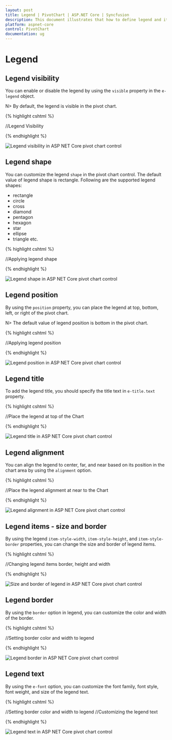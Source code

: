 ```yaml
---
layout: post
title: Legend | PivotChart | ASP.NET Core | Syncfusion
description: This document illustrates that how to define legend and its customization in ASP.NET Core PivotChart control
platform: aspnet-core
control: PivotChart
documentation: ug
---
```


# Legend

## Legend visibility

You can enable or disable the legend by using the `visible` property in the `e-legend` object.

N> By default, the legend is visible in the pivot chart.

{% highlight cshtml %}

<ej-pivot-chart id="PivotChart1">
    //Legend Visibility
    <e-legend visible="true"></e-legend>
    <e-size width="950px" height="460px"></e-size>
</ej-pivot-chart>

{% endhighlight %}

![Legend visibility in ASP NET Core pivot chart control](Legend_images/Legend_img1.png)

## Legend shape

You can customize the legend `shape` in the pivot chart control. The default value of legend shape is rectangle. Following are the supported legend shapes:

* rectangle
* circle
* cross
* diamond
* pentagon
* hexagon
* star
* ellipse
* triangle etc.

{% highlight cshtml %}

<ej-pivot-chart id="PivotChart1">
    //Applying legend shape
    <e-legend visible="true" row-count="3" shape="star"></e-legend>
    <e-size width="950px" height="460px"></e-size>
</ej-pivot-chart>

{% endhighlight %}

![Legend shape in ASP NET Core pivot chart control](Legend_images/Legend_img2.png)

## Legend position

By using the `position` property, you can place the legend at top, bottom, left, or right of the pivot chart.

N> The default value of legend position is bottom in the pivot chart.

{% highlight cshtml %}

<ej-pivot-chart id="PivotChart1">
    //Applying legend position
    <e-legend visible="true" row-count="3" position="top"></e-legend>
    <e-size width="950px" height="460px"></e-size>
</ej-pivot-chart>

{% endhighlight %}

![Legend position in ASP NET Core pivot chart control](Legend_images/Legend_img3.png)

## Legend title

To add the legend title, you should specify the title text in `e-title.text` property.

{% highlight cshtml %}

<ej-pivot-chart id="PivotChart1">
    //Place the legend at top of the Chart
    <e-legend visible="true">
        <e-title text="Countries"></e-title>
    </e-legend>
    <e-size width="950px" height="460px"></e-size>
</ej-pivot-chart>

{% endhighlight %}

![Legend title in ASP NET Core pivot chart control](Legend_images/Legend_img4.png)

## Legend alignment

You can align the legend to center, far, and near based on its position in the chart area by using the `alignment` option.

{% highlight cshtml %}

<ej-pivot-chart id="PivotChart1">
    //Place the legend alignment at near to the Chart
    <e-legend visible="true" row-count="3" alignment="near"></e-legend>
    <e-size width="950px" height="460px"></e-size>
</ej-pivot-chart>

{% endhighlight %}

![Legend alignment in ASP NET Core pivot chart control](Legend_images/Legend_img5.png)

## Legend items - size and border

By using the legend `item-style-width`, `item-style-height`, and `item-style-border` properties, you can change the size and border of legend items.

{% highlight cshtml %}

<ej-pivot-chart id="PivotChart1">
    //Changing legend items border, height and width
    <e-legend visible="true" item-style-width="12" item-style-height="12" item-style-border-color="Magenta" item-style-border-width="1.5"></e-legend>
    <e-size width="950px" height="460px"></e-size>
</ej-pivot-chart>

{% endhighlight %}

![Size and border of legend in ASP NET Core pivot chart control](Legend_images/Legend_img6.png)

## Legend border

By using the `border` option in legend, you can customize the color and width of the border.

{% highlight cshtml %}

<ej-pivot-chart id="PivotChart1">
    //Setting border color and width to legend
    <e-legend visible="true" border-width="2" border-color="#FFC342"></e-legend>
    <e-size width="950px" height="460px"></e-size>
</ej-pivot-chart>

{% endhighlight %}

![Legend border in ASP NET Core pivot chart control](Legend_images/Legend_img7.png)

## Legend text

By using the `e-font` option, you can customize the font family, font style, font weight, and size of the legend text.

{% highlight cshtml %}

<ej-pivot-chart id="PivotChart1">
    //Setting border color and width to legend
    <e-legend>
        //Customizing the legend text
        <e-font font-family="SegoeUI" font-size="13px" font-style="Italic" font-weight="Bold"></e-font>
    </e-legend>
    <e-size width="950px" height="460px"></e-size>
</ej-pivot-chart>

{% endhighlight %}

![Legend text in ASP NET Core pivot chart control](Legend_images/Legend_img8.png)